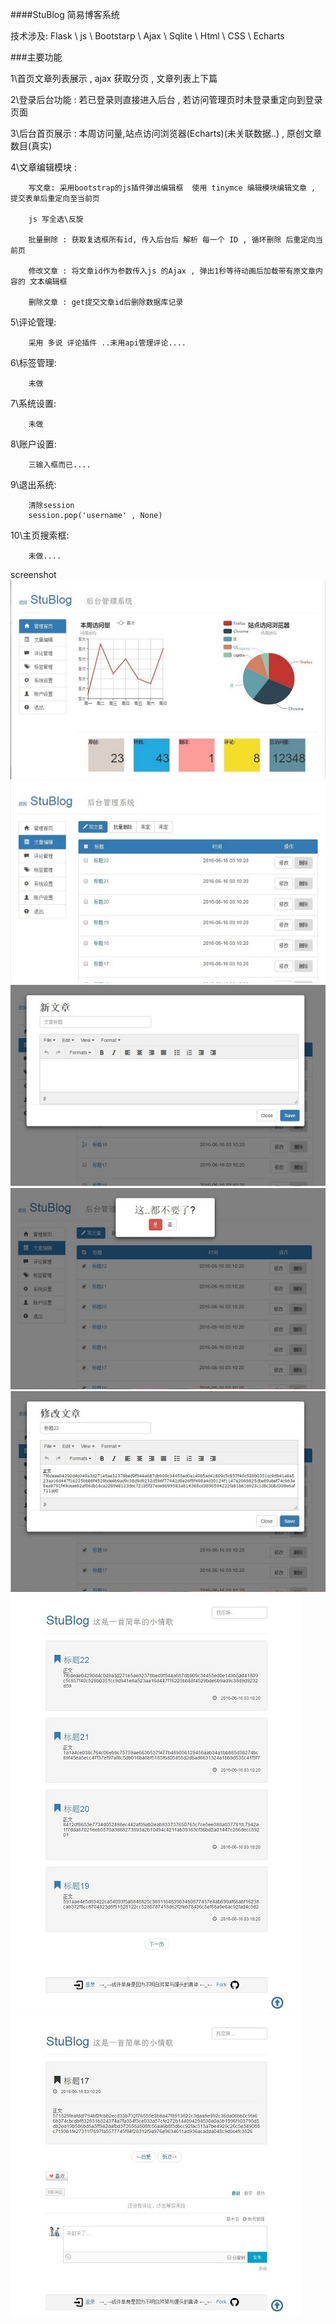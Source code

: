 ####StuBlog 简易博客系统

技术涉及: Flask \ js \ Bootstarp \ Ajax \ Sqlite \ Html  \ CSS \ Echarts  

###主要功能

1\首页文章列表展示 , ajax 获取分页 , 文章列表上下篇

2\登录后台功能 : 若已登录则直接进入后台 , 若访问管理页时未登录重定向到登录页面

3\后台首页展示 : 本周访问量,站点访问浏览器(Echarts)(未关联数据..) , 原创文章数目(真实)

4\文章编辑模块 : 

		写文章: 采用bootstrap的js插件弹出编辑框  使用 tinymce 编辑模块编辑文章 , 提交表单后重定向至当前页

		js 写全选\反旋

		批量删除 : 获取复选框所有id, 传入后台后 解析 每一个 ID , 循环删除 后重定向当前页

		修改文章 : 将文章id作为参数传入js 的Ajax , 弹出1秒等待动画后加载带有原文章内容的 文本编辑框

		删除文章 : get提交文章id后删除数据库记录


5\评论管理:
		
		采用 多说 评论插件 ..未用api管理评论....

6\标签管理:
		
		未做

7\系统设置:

		未做

8\账户设置:

		三输入框而已....

9\退出系统:

		清除session
    	session.pop('username' , None)


10\主页搜索框:
	
		未做....


screenshot
![image](https://github.com/hadesong/StuBlog-flask/raw/master/app/static/screenshot/1.jpg)
![image](https://github.com/hadesong/StuBlog-flask/raw/master/app/static/screenshot/2.jpg)
![image](https://github.com/hadesong/StuBlog-flask/raw/master/app/static/screenshot/3.jpg)
![image](https://github.com/hadesong/StuBlog-flask/raw/master/app/static/screenshot/4.jpg)
![image](https://github.com/hadesong/StuBlog-flask/raw/master/app/static/screenshot/5.jpg)
![image](https://github.com/hadesong/StuBlog-flask/raw/master/app/static/screenshot/6.jpg)
![image](https://github.com/hadesong/StuBlog-flask/raw/master/app/static/screenshot/7.jpg)
